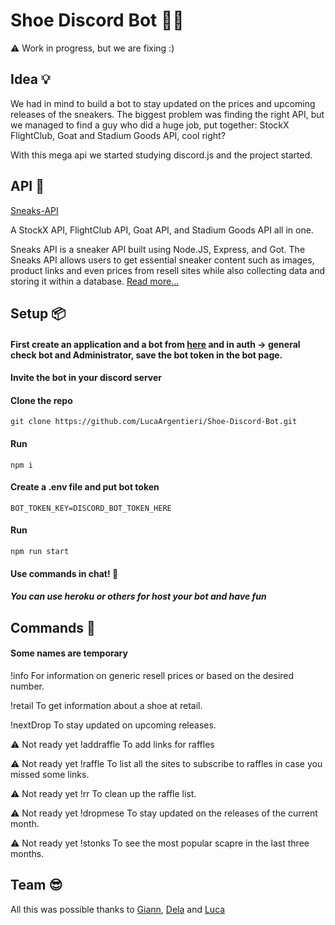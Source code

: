# Shoe Discord Bot 🤖👟
⚠️ Work in progress, but we are fixing :)
## Idea 💡
We had in mind to build a bot to stay updated on the prices and upcoming releases of the sneakers.
The biggest problem was finding the right API, but we managed to find a guy who did a huge job, put together: StockX FlightClub, Goat and Stadium Goods API, cool right?


With this mega api we started studying discord.js and the project started.

## API 👟
[Sneaks-API](https://github.com/druv5319/Sneaks-API)

A StockX API, FlightClub API, Goat API, and Stadium Goods API all in one.

Sneaks API is a sneaker API built using Node.JS, Express, and Got. The Sneaks API allows users to get essential sneaker content such as images, product links and even prices from resell sites while also collecting data and storing it within a database.
[Read more...](https://github.com/druv5319/Sneaks-API)

## Setup 📦

#### First create an application and a bot from [here](https://discord.com/developers/applications) and in auth -> general check bot and Administrator, save the bot token in the bot page.

#### Invite the bot in your discord server

#### Clone the repo
```
git clone https://github.com/LucaArgentieri/Shoe-Discord-Bot.git
```

#### Run
```
npm i
```

#### Create a .env file and put bot token
```
BOT_TOKEN_KEY=DISCORD_BOT_TOKEN_HERE 
```

#### Run
```
npm run start
```

#### Use commands in chat! 🎉
##### You can use heroku or others for host your bot and have fun 


## Commands 🤖
#### Some names are temporary

!info
For information on generic resell prices or based on the desired number.

!retail
To get information about a shoe at retail.

!nextDrop
To stay updated on upcoming releases.


⚠️ Not ready yet
!addraffle
To add links for raffles

⚠️ Not ready yet
!raffle
To list all the sites to subscribe to raffles in case you missed some links.

⚠️ Not ready yet
!rr
To clean up the raffle list.


⚠️ Not ready yet
!dropmese
To stay updated on the releases of the current month.

⚠️ Not ready yet
!stonks
To see the most popular scapre in the last three months.

## Team 😎
All this was possible thanks to [Giann](https://github.com/giannandreanobu), [Dela](https://github.com/delaConsuela) and [Luca](https://github.com/LucaArgentieri)

